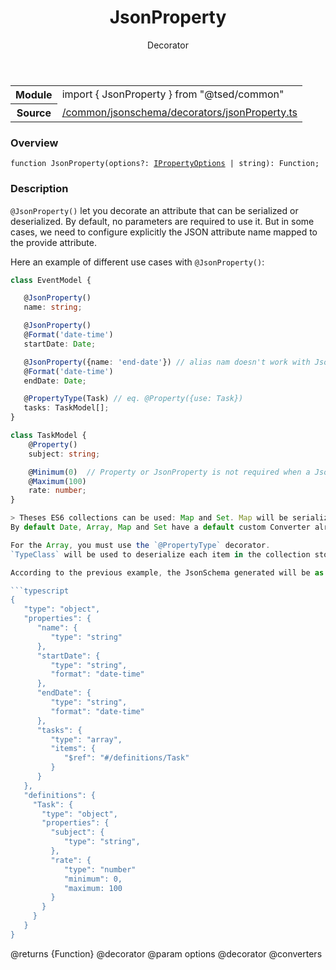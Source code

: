 
<header class="symbol-info-header"><h1 id="jsonproperty">JsonProperty</h1><label class="symbol-info-type-label decorator">Decorator</label></header>
<!-- summary -->
<section class="symbol-info"><table class="is-full-width"><tbody><tr><th>Module</th><td><div class="lang-typescript"><span class="token keyword">import</span> { JsonProperty }&nbsp;<span class="token keyword">from</span>&nbsp;<span class="token string">"@tsed/common"</span></div></td></tr><tr><th>Source</th><td><a href="https://github.com/Romakita/ts-express-decorators/blob/v4.20.3/src//common/jsonschema/decorators/jsonProperty.ts#L0-L0">/common/jsonschema/decorators/jsonProperty.ts</a></td></tr></tbody></table></section>
<!-- overview -->


### Overview


<pre><code class="typescript-lang ">function <span class="token function">JsonProperty</span><span class="token punctuation">(</span>options?<span class="token punctuation">:</span> <a href="#api/common/converters/ipropertyoptions"><span class="token">IPropertyOptions</span></a> | <span class="token keyword">string</span><span class="token punctuation">)</span><span class="token punctuation">:</span> Function<span class="token punctuation">;</span></code></pre>


<!-- Parameters -->

<!-- Description -->


### Description

`@JsonProperty()` let you decorate an attribute that can be serialized or deserialized. By default, no parameters are required to use it.
But in some cases, we need to configure explicitly the JSON attribute name mapped to the provide attribute.

Here an example of different use cases with `@JsonProperty()`:

```typescript
class EventModel {

   @JsonProperty()
   name: string;

   @JsonProperty()
   @Format('date-time')
   startDate: Date;

   @JsonProperty({name: 'end-date'}) // alias nam doesn't work with JsonSchema
   @Format('date-time')
   endDate: Date;

   @PropertyType(Task) // eq. @Property({use: Task})
   tasks: TaskModel[];
}

class TaskModel {
    @Property()
    subject: string;

    @Minimum(0)  // Property or JsonProperty is not required when a JsonSchema decorator is used
    @Maximum(100)
    rate: number;
}

> Theses ES6 collections can be used: Map and Set. Map will be serialized as an object and Set as an array.
By default Date, Array, Map and Set have a default custom Converter already embed. But you can override theses (see next part).

For the Array, you must use the `@PropertyType` decorator.
`TypeClass` will be used to deserialize each item in the collection stored on the attribute source.

According to the previous example, the JsonSchema generated will be as follow:

```typescript
{
   "type": "object",
   "properties": {
      "name": {
         "type": "string"
      },
      "startDate": {
         "type": "string",
         "format": "date-time"
      },
      "endDate": {
         "type": "string",
         "format": "date-time"
      },
      "tasks": {
         "type": "array",
         "items": {
            "$ref": "#/definitions/Task"
         }
      }
   },
   "definitions": {
     "Task": {
       "type": "object",
       "properties": {
         "subject": {
            "type": "string",
         },
         "rate": {
            "type": "number"
            "minimum": 0,
            "maximum: 100
         }
       }
     }
   }
}
```

@returns {Function}
@decorator
@param options
@decorator
@converters

<!-- Members -->

